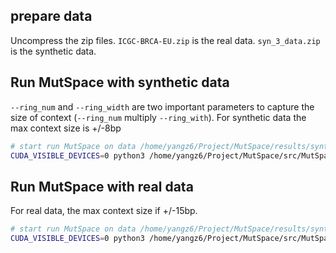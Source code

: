 
## prepare data
Uncompress the zip files. `ICGC-BRCA-EU.zip` is the real data. `syn_3_data.zip` is the synthetic data.

## Run MutSpace with synthetic data
`--ring_num` and `--ring_width` are two important parameters to capture the size of context (`--ring_num` multiply `--ring_with`). For synthetic data the max context size is +/-8bp

```bash
# start run MutSpace on data /home/yangz6/Project/MutSpace/results/synthetic_data/new_3/data/syn_1bp
CUDA_VISIBLE_DEVICES=0 python3 /home/yangz6/Project/MutSpace/src/MutSpace/train.py --name=syn_3 --data_path=syn_3_data --temp=1.0 --seed 88 --ring_num 4 --ring_width 1
```

## Run MutSpace with real data

For real data, the max context size if +/-15bp. 
```bash
# start run MutSpace on data /home/yangz6/Project/MutSpace/results/synthetic_data/real_BRCA-EU/data/ICGC-BRCA-EU_5bp
CUDA_VISIBLE_DEVICES=0 python3 /home/yangz6/Project/MutSpace/src/MutSpace/train.py --name=ICGC-BRCA-EU --data_path=ICGC-BRCA-EU --temp=1.0 --seed 88 --ring_num 5 --ring_width 1
```
